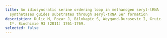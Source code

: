```yaml
---
title: An idiosyncratic serine ordering loop in methanogen seryl-tRNA
  synthetases guides substrates through seryl-tRNA Ser formation
description: Dulic M, Pozar J, Bilokapic S, Weygand-Durasevic I, Gruic-Sovulj
  I*. Biochimie 93 (2011) 1761-1769.
selected: false
---
```


